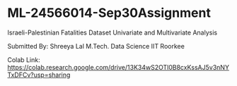 # ML-24566014-Sep30Assignment
Israeli-Palestinian Fatalities Dataset
Univariate and Multivariate Analysis

Submitted By:
Shreeya Lal
M.Tech. Data Science
IIT Roorkee

Colab Link: 
https://colab.research.google.com/drive/13K34wS2OTl0B8cxKssAJ5v3nNYTxDFCv?usp=sharing
